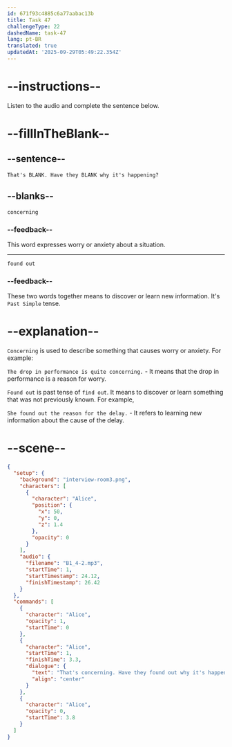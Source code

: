 ```yaml
---
id: 671f93c4885c6a77aabac13b
title: Task 47
challengeType: 22
dashedName: task-47
lang: pt-BR
translated: true
updatedAt: '2025-09-29T05:49:22.354Z'
---
```


<!-- (Audio) Alice: That's concerning. Have they found out why it's happening? -->

# --instructions--

Listen to the audio and complete the sentence below.

# --fillInTheBlank--

## --sentence--

`That's BLANK. Have they BLANK why it's happening?`

## --blanks--

`concerning`

### --feedback--

This word expresses worry or anxiety about a situation.

---

`found out`

### --feedback--

These two words together means to discover or learn new information. It's `Past Simple` tense.

# --explanation--

`Concerning` is used to describe something that causes worry or anxiety. For example:

`The drop in performance is quite concerning.` - It means that the drop in performance is a reason for worry.

`Found out` is past tense of `find out`. It means to discover or learn something that was not previously known. For example,

`She found out the reason for the delay.` - It refers to learning new information about the cause of the delay.

# --scene--

```json
{
  "setup": {
    "background": "interview-room3.png",
    "characters": [
      {
        "character": "Alice",
        "position": {
          "x": 50,
          "y": 0,
          "z": 1.4
        },
        "opacity": 0
      }
    ],
    "audio": {
      "filename": "B1_4-2.mp3",
      "startTime": 1,
      "startTimestamp": 24.12,
      "finishTimestamp": 26.42
    }
  },
  "commands": [
    {
      "character": "Alice",
      "opacity": 1,
      "startTime": 0
    },
    {
      "character": "Alice",
      "startTime": 1,
      "finishTime": 3.3,
      "dialogue": {
        "text": "That's concerning. Have they found out why it's happening?",
        "align": "center"
      }
    },
    {
      "character": "Alice",
      "opacity": 0,
      "startTime": 3.8
    }
  ]
}
```
